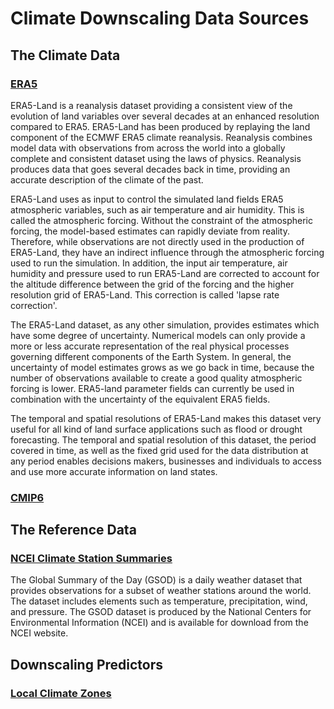 # Climate Downscaling Data Sources

## The Climate Data

### [ERA5](https://cds.climate.copernicus.eu/cdsapp#!/dataset/reanalysis-era5-land?tab=overview)

ERA5-Land is a reanalysis dataset providing a consistent view of the evolution of land 
variables over several decades at an enhanced resolution compared to ERA5. ERA5-Land 
has been produced by replaying the land component of the ECMWF ERA5 climate reanalysis. 
Reanalysis combines model data with observations from across the world into a globally 
complete and consistent dataset using the laws of physics. Reanalysis produces data 
that goes several decades back in time, providing an accurate description of the 
climate of the past.

ERA5-Land uses as input to control the simulated land fields ERA5 atmospheric 
variables, such as air temperature and air humidity. This is called the atmospheric 
forcing. Without the constraint of the atmospheric forcing, the model-based estimates 
can rapidly deviate from reality. Therefore, while observations are not directly used 
in the production of ERA5-Land, they have an indirect influence through the atmospheric 
forcing used to run the simulation. In addition, the input air temperature, air 
humidity and pressure used to run ERA5-Land are corrected to account for the altitude 
difference between the grid of the forcing and the higher resolution grid of ERA5-Land. 
This correction is called 'lapse rate correction'.

The ERA5-Land dataset, as any other simulation, provides estimates which have some 
degree of uncertainty. Numerical models can only provide a more or less accurate 
representation of the real physical processes governing different components of the 
Earth System. In general, the uncertainty of model estimates grows as we go back in 
time, because the number of observations available to create a good quality atmospheric 
forcing is lower. ERA5-land parameter fields can currently be used in combination with 
the uncertainty of the equivalent ERA5 fields.

The temporal and spatial resolutions of ERA5-Land makes this dataset very useful for 
all kind of land surface applications such as flood or drought forecasting. The 
temporal and spatial resolution of this dataset, the period covered in time, as well as 
the fixed grid used for the data distribution at any period enables decisions makers, 
businesses and individuals to access and use more accurate information on land states.

### [CMIP6](https://pcmdi.llnl.gov/CMIP6/)


## The Reference Data

### [NCEI Climate Station Summaries](https://www.ncei.noaa.gov/data/global-summary-of-the-day/)

The Global Summary of the Day (GSOD) is a daily weather dataset that provides
observations for a subset of weather stations around the world. The dataset
includes elements such as temperature, precipitation, wind, and pressure. The
GSOD dataset is produced by the National Centers for Environmental Information
(NCEI) and is available for download from the NCEI website.


## Downscaling Predictors

### [Local Climate Zones](https://lcz-generator.rub.de/global-lcz-map)

